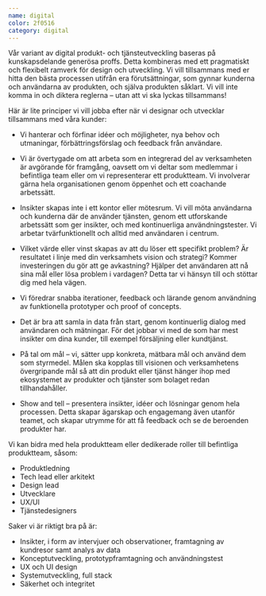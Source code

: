 ```yaml
---
name: digital
color: 2f0516
category: digital
---
```


<div class="bigText" >

Vår variant av digital produkt- och tjänsteutveckling baseras på kunskapsdelande generösa proffs. Detta kombineras med ett pragmatiskt och flexibelt ramverk för design och utveckling. Vi vill tillsammans med er hitta den bästa processen utifrån era förutsättningar, som gynnar kunderna och användarna av produkten, och själva produkten såklart. Vi vill inte komma in och diktera reglerna – utan att vi ska lyckas tillsammans!

</div>

<div class="wrapper">
Här är lite principer vi vill jobba efter när vi designar och utvecklar tillsammans med våra kunder:

- Vi hanterar och förfinar idéer och möjligheter, nya behov och utmaningar, förbättringsförslag och feedback från användare.

- Vi är övertygade om att arbeta som en integrerad del av verksamheten är avgörande för framgång, oavsett om vi deltar som medlemmar i befintliga team eller om vi representerar ett produktteam. Vi involverar gärna hela organisationen genom öppenhet och ett coachande arbetssätt.

- Insikter skapas inte i ett kontor eller mötesrum. Vi vill möta användarna och kunderna där de använder tjänsten, genom ett utforskande arbetssätt som ger insikter, och med kontinuerliga användningstester. Vi arbetar tvärfunktionellt och alltid med användaren i centrum.

- Vilket värde eller vinst skapas av att du löser ett specifikt problem? Är resultatet i linje med din verksamhets vision och strategi? Kommer investeringen du gör att ge avkastning? Hjälper det användaren att nå sina mål eller lösa problem i vardagen? Detta tar vi hänsyn till och stöttar dig med hela vägen.

- Vi föredrar snabba iterationer, feedback och lärande genom användning av funktionella prototyper och proof of concepts.

- Det är bra att samla in data från start, genom kontinuerlig dialog med användaren och mätningar. För det jobbar vi med de som har mest insikter om dina kunder,  till exempel försäljning eller kundtjänst.

- På tal om mål – vi, sätter upp konkreta, mätbara mål och använd dem som styrmedel. Målen ska kopplas till visionen och verksamhetens övergripande mål så att din produkt eller tjänst hänger ihop med ekosystemet av produkter och tjänster som bolaget redan tillhandahåller.

- Show and tell – presentera insikter, idéer och lösningar genom hela processen. Detta skapar ägarskap och engagemang även utanför teamet, och skapar utrymme för att få feedback och se de beroenden produkter har.

Vi kan bidra med hela produktteam eller dedikerade roller till befintliga produktteam, såsom:

- Produktledning
- Tech lead eller arkitekt
- Design lead
- Utvecklare
- UX/UI
- Tjänstedesigners

<div class=bigText>

Saker vi är riktigt bra på är:

</div>

- Insikter, i form av intervjuer och observationer, framtagning av kundresor samt analys av data
- Konceptutveckling, prototypframtagning och användningstest
- UX och UI design
- Systemutveckling, full stack
- Säkerhet och integritet

</div>

